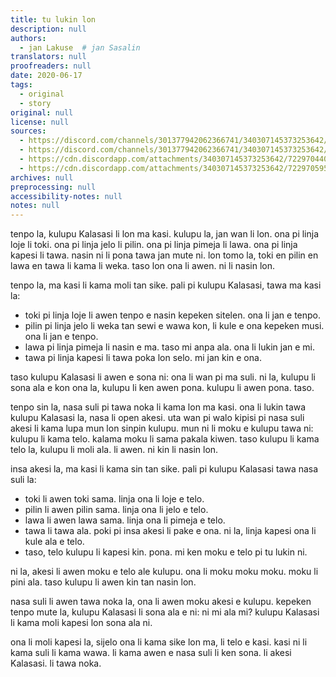 ```yaml
---
title: tu lukin lon
description: null
authors:
  - jan Lakuse  # jan Sasalin
translators: null
proofreaders: null
date: 2020-06-17
tags:
  - original
  - story
original: null
license: null
sources:
  - https://discord.com/channels/301377942062366741/340307145373253642/722970441110781952
  - https://discord.com/channels/301377942062366741/340307145373253642/722970595943514143
  - https://cdn.discordapp.com/attachments/340307145373253642/722970440963850330/tu_lukin_lon__nanpa_2.pdf
  - https://cdn.discordapp.com/attachments/340307145373253642/722970595670622248/tu_lukin_lon_corrections_version.pdf
archives: null
preprocessing: null
accessibility-notes: null
notes: null
---
```


tenpo la, kulupu Kalasasi li lon ma kasi. kulupu la, jan wan li lon. ona pi linja loje li toki. ona pi linja jelo li pilin. ona pi linja pimeja li lawa. ona pi linja kapesi li tawa. nasin ni li pona tawa jan mute ni. lon tomo la, toki en pilin en lawa en tawa li kama li weka. taso lon ona li awen. ni li nasin lon.

tenpo la, ma kasi li kama moli tan sike. pali pi kulupu Kalasasi, tawa ma kasi la:
* toki pi linja loje li awen tenpo e nasin kepeken sitelen. ona li jan e tenpo.
* pilin pi linja jelo li weka tan sewi e wawa kon, li kule e ona kepeken musi. ona li jan e tenpo.
* lawa pi linja pimeja li nasin e ma. taso mi anpa ala. ona li lukin jan e mi.
* tawa pi linja kapesi li tawa poka lon selo. mi jan kin e ona.

taso kulupu Kalasasi li awen e sona ni: ona li wan pi ma suli. ni la, kulupu li sona ala e kon ona la, kulupu li ken awen pona. kulupu li awen pona. taso.

tenpo sin la, nasa suli pi tawa noka li kama lon ma kasi. ona li lukin tawa kulupu Kalasasi la, nasa li open akesi. uta wan pi walo kipisi pi nasa suli akesi li kama lupa mun lon sinpin kulupu. mun ni li moku e kulupu tawa ni: kulupu li kama telo. kalama moku li sama pakala kiwen. taso kulupu li kama telo la, kulupu li moli ala. li awen. ni kin li nasin lon.

insa akesi la, ma kasi li kama sin tan sike. pali pi kulupu Kalasasi tawa nasa suli la:
* toki li awen toki sama. linja ona li loje e telo.
* pilin li awen pilin sama. linja ona li jelo e telo.
* lawa li awen lawa sama. linja ona li pimeja e telo.
* tawa li tawa ala. poki pi insa akesi li pake e ona. ni la, linja kapesi ona li kule ala e telo.
* taso, telo kulupu li kapesi kin. pona. mi ken moku e telo pi tu lukin ni.

ni la, akesi li awen moku e telo ale kulupu. ona li moku moku moku. moku li pini ala. taso kulupu li awen kin tan nasin lon.

nasa suli li awen tawa noka la, ona li awen moku akesi e kulupu. kepeken tenpo mute la, kulupu Kalasasi li sona ala e ni: ni mi ala mi? kulupu Kalasasi li kama moli kapesi lon sona ala ni.

ona li moli kapesi la, sijelo ona li kama sike lon ma, li telo e kasi. kasi ni li kama suli li kama wawa. li kama awen e nasa suli li ken sona. li akesi Kalasasi. li tawa noka.
